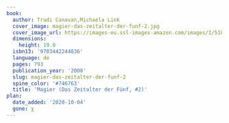 ```yaml
---
book:
  author: Trudi Canavan,Michaela Link
  cover_image: magier-das-zeitalter-der-funf-2.jpg
  cover_image_url: https://images-eu.ssl-images-amazon.com/images/I/51GiEFgWgNL._AC_UL600_SR408,600_.jpg
  dimensions:
    height: 19.0
  isbn13: '9783442244836'
  language: de
  pages: 793
  publication_year: '2008'
  slug: magier-das-zeitalter-der-funf-2
  spine_color: '#746763'
  title: 'Magier (Das Zeitalter der Fünf, #2)'
plan:
  date_added: '2020-10-04'
  gone: χ
---
```

